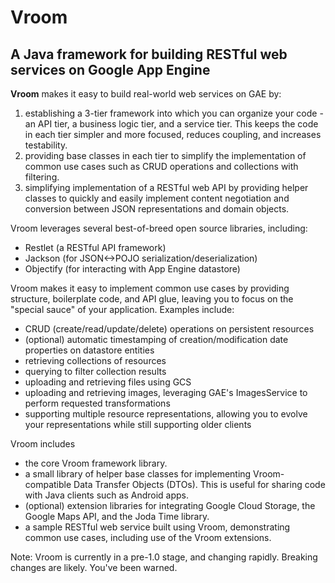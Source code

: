 Vroom
=====

A Java framework for building RESTful web services on Google App Engine
---

**Vroom** makes it easy to build real-world web services on GAE by:

1. establishing a 3-tier framework into which you can organize your code - an API tier, a business logic tier, and a service  tier.  This keeps the code in each tier simpler and more focused, reduces coupling, and increases testability.
2. providing base classes in each tier to simplify the implementation of common use cases such as CRUD operations and collections with filtering.
3. simplifying implementation of a RESTful web API by providing helper classes to quickly and easily implement content negotiation and conversion between JSON representations and domain objects.

Vroom leverages several best-of-breed open source libraries, including:
 - Restlet (a RESTful API framework)
 - Jackson (for JSON<->POJO serialization/deserialization)
 - Objectify (for interacting with App Engine datastore)

Vroom makes it easy to implement common use cases by providing structure, boilerplate code, and API glue, leaving you to focus on the "special sauce" of your application.  Examples include:
- CRUD (create/read/update/delete) operations on persistent resources
- (optional) automatic timestamping of creation/modification date properties on datastore entities
- retrieving collections of resources
- querying to filter collection results
- uploading and retrieving files using GCS
- uploading and retrieving images, leveraging GAE's ImagesService to perform requested transformations
- supporting multiple resource representations, allowing you to evolve your representations while still supporting older clients

Vroom includes
 - the core Vroom framework library.
 - a small library of helper base classes for implementing Vroom-compatible Data Transfer Objects (DTOs).  This is useful for sharing code with Java clients such as Android apps.
 - (optional) extension libraries for integrating Google Cloud Storage, the Google Maps API, and the Joda Time library.
 - a sample RESTful web service built using Vroom, demonstrating common use cases, including use of the Vroom extensions.

Note: Vroom is currently in a pre-1.0 stage, and changing rapidly.  Breaking changes are likely.  You've been warned.

